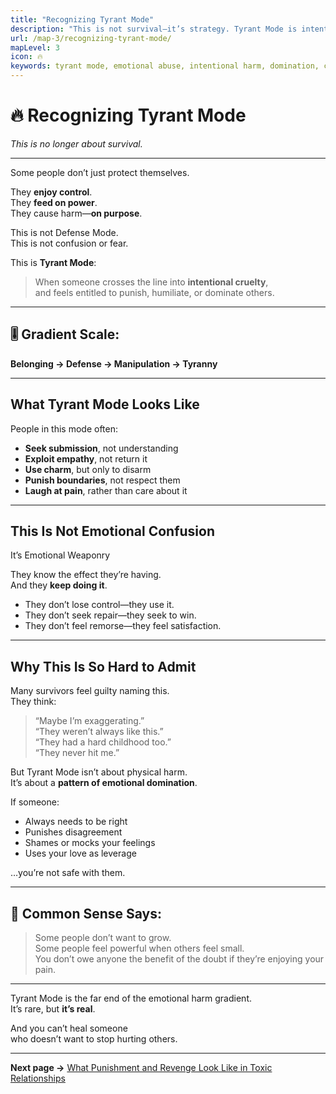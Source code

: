 ```yaml
---
title: "Recognizing Tyrant Mode"
description: "This is not survival—it’s strategy. Tyrant Mode is intentional cruelty, domination, and emotional control."
url: /map-3/recognizing-tyrant-mode/
mapLevel: 3
icon: 🔥
keywords: tyrant mode, emotional abuse, intentional harm, domination, cruelty, control, trauma, power
---
```


# 🔥 Recognizing Tyrant Mode  
_This is no longer about survival._

---

Some people don’t just protect themselves.

They **enjoy control**.  
They **feed on power**.  
They cause harm—**on purpose**.

This is not Defense Mode.  
This is not confusion or fear.

This is **Tyrant Mode**:  
> When someone crosses the line into **intentional cruelty**,  
> and feels entitled to punish, humiliate, or dominate others.

---

## 🎚️ Gradient Scale:  
**Belonging → Defense → Manipulation → Tyranny**

---

## What Tyrant Mode Looks Like

People in this mode often:

- **Seek submission**, not understanding  
- **Exploit empathy**, not return it  
- **Use charm**, but only to disarm  
- **Punish boundaries**, not respect them  
- **Laugh at pain**, rather than care about it

---

## This Is Not Emotional Confusion  
It’s Emotional Weaponry

They know the effect they’re having.  
And they **keep doing it**.

- They don’t lose control—they use it.  
- They don’t seek repair—they seek to win.  
- They don’t feel remorse—they feel satisfaction.

---

## Why This Is So Hard to Admit

Many survivors feel guilty naming this.  
They think:

> “Maybe I’m exaggerating.”  
> “They weren’t always like this.”  
> “They had a hard childhood too.”  
> “They never hit me.”

But Tyrant Mode isn’t about physical harm.  
It’s about a **pattern of emotional domination**.

If someone:

- Always needs to be right  
- Punishes disagreement  
- Shames or mocks your feelings  
- Uses your love as leverage

…you’re not safe with them.

---

## 🧠 Common Sense Says:

> Some people don’t want to grow.  
> Some people feel powerful when others feel small.  
> You don’t owe anyone the benefit of the doubt if they’re enjoying your pain.

---

Tyrant Mode is the far end of the emotional harm gradient.  
It’s rare, but **it’s real**.

And you can’t heal someone  
who doesn’t want to stop hurting others.

---

**Next page →** [What Punishment and Revenge Look Like in Toxic Relationships](/map-3/punishment-revenge-toxic-relationships/)